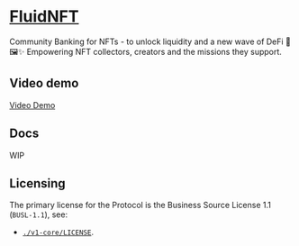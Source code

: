 # [FluidNFT](https://fluidnft.org/)

Community Banking for NFTs - to unlock liquidity and a new wave of DeFi 🌊🖼️✨ Empowering NFT collectors, creators and the missions they support.

## Video demo

[Video Demo](https://youtu.be/1P2qRy2qDt8)

## Docs

WIP

## Licensing

The primary license for the Protocol is the Business Source License 1.1 (`BUSL-1.1`), see:
* [`./v1-core/LICENSE`](./v1-core/LICENCE).
